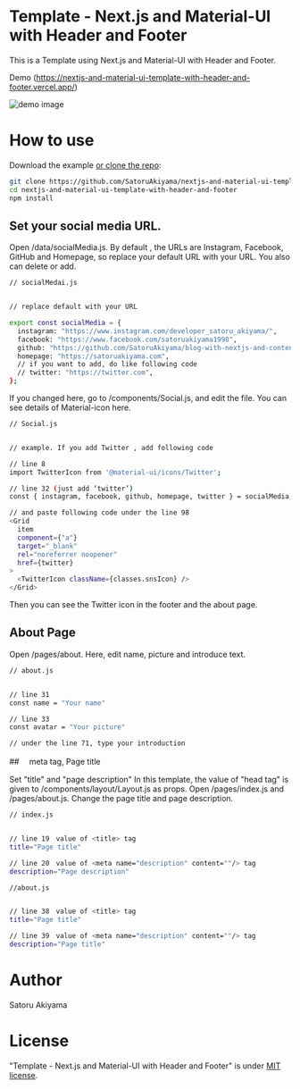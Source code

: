 # Template - Next.js and Material-UI with Header and Footer

This is a Template using Next.js and Material-UI with Header and Footer.

Demo (https://nextjs-and-material-ui-template-with-header-and-footer.vercel.app/)

![demo image](https://i.imgur.com/rmAVYIR.png)

# How to use

Download the example [or clone the repo](https://github.com/SatoruAkiyama/nextjs-and-material-ui-template-with-header-and-footer):

```bash
git clone https://github.com/SatoruAkiyama/nextjs-and-material-ui-template-with-header-and-footer.git
cd nextjs-and-material-ui-template-with-header-and-footer
npm install
```

## Set your social media URL.

Open /data/socialMedia.js. By default , the URLs are Instagram, Facebook, GitHub and Homepage, so replace your default URL with your URL. You also can delete or add.

```bash
// socialMedai.js


// replace default with your URL

export const socialMedia = {
  instagram: "https://www.instagram.com/developer_satoru_akiyama/",
  facebook: "https://www.facebook.com/satoruakiyama1998",
  github: "https://github.com/SatoruAkiyama/blog-with-nextjs-and-contentful",
  homepage: "https://satoruakiyama.com",
  // if you want to add, do like following code
  // twitter: "https://twitter.com",
};
```

If you changed here, go to /components/Social.js, and edit the file. You can see details of Material-icon here.

```bash
// Social.js


// example. If you add Twitter , add following code

// line 8
import TwitterIcon from '@material-ui/icons/Twitter';

// line 32 (just add ‘twitter’)
const { instagram, facebook, github, homepage, twitter } = socialMedia;

// and paste following code under the line 98
<Grid
  item
  component={"a"}
  target="_blank"
  rel="noreferrer noopener"
  href={twitter}
>
  <TwitterIcon className={classes.snsIcon} />
</Grid>
```

Then you can see the Twitter icon in the footer and the about page.

## About Page

Open /pages/about. Here, edit name, picture and introduce text.

```bash
// about.js


// line 31
const name = "Your name"

// line 33
const avatar = "Your picture"

// under the line 71, type your introduction
```

##　 meta tag, Page title

Set "title" and "page description" In this template, the value of "head tag" is given to /components/layout/Layout.js as props. Open /pages/index.js and /pages/about.js. Change the page title and page description.

```bash
// index.js


// line 19　value of <title> tag
title="Page title"

// line 20　value of <meta name="description" content=""/> tag
description="Page description"
```

```bash
//about.js


// line 38　value of <title> tag
title="Page title"

// line 39　value of <meta name="description" content=""/> tag
description="Page title"
```

# Author

Satoru Akiyama

# License

"Template - Next.js and Material-UI with Header and Footer" is under [MIT license](https://en.wikipedia.org/wiki/MIT_License).
